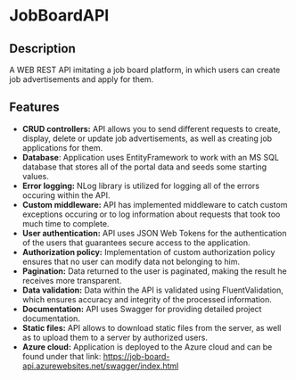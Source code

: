 # JobBoardAPI
## Description
A WEB REST API imitating a job board platform, in which users can create job advertisements and apply for them.

## Features
- **CRUD controllers:** API allows you to send different requests to create, display, delete or update job advertisements, as well as creating job applications for them.
- **Database**: Application uses EntityFramework to work with an MS SQL database that stores all of the portal data and seeds some starting values.
- **Error logging:** NLog library is utilized for logging all of the errors occuring within the API.
- **Custom middleware:** API has implemented middleware to catch custom exceptions occuring or to log information about requests that took too much time to complete.
- **User authentication:** API uses JSON Web Tokens for the authentication of the users that guarantees secure access to the application.
- **Authorization policy:** Implementation of custom authorization policy ensures that no user can modify data not belonging to him.
- **Pagination:** Data returned to the user is paginated, making the result he receives more transparent.
- **Data validation:** Data within the API is validated using FluentValidation, which ensures accuracy and integrity of the processed information.
- **Documentation:** API uses Swagger for providing detailed project documentation.
- **Static files:** API allows to download static files from the server, as well as to upload them to a server by authorized users.
- **Azure cloud:** Application is deployed to the Azure cloud and can be found under that link: https://job-board-api.azurewebsites.net/swagger/index.html
